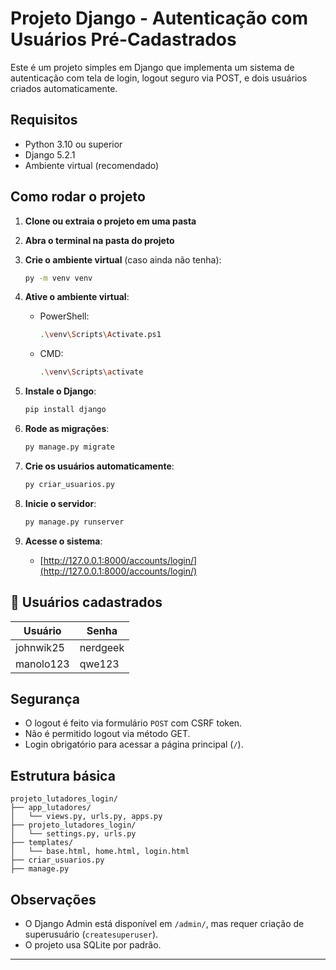 # Projeto Django - Autenticação com Usuários Pré-Cadastrados

Este é um projeto simples em Django que implementa um sistema de autenticação com tela de login, logout seguro via POST, e dois usuários criados automaticamente.

##  Requisitos

- Python 3.10 ou superior
- Django 5.2.1
- Ambiente virtual (recomendado)

##  Como rodar o projeto

1. **Clone ou extraia o projeto em uma pasta**
2. **Abra o terminal na pasta do projeto**
3. **Crie o ambiente virtual** (caso ainda não tenha):
   ```bash
   py -m venv venv
   ```
4. **Ative o ambiente virtual**:

   - PowerShell:
     ```bash
     .\venv\Scripts\Activate.ps1
     ```

   - CMD:
     ```bash
     .\venv\Scripts\activate
     ```

5. **Instale o Django**:
   ```bash
   pip install django
   ```

6. **Rode as migrações**:
   ```bash
   py manage.py migrate
   ```

7. **Crie os usuários automaticamente**:
   ```bash
   py criar_usuarios.py
   ```

8. **Inicie o servidor**:
   ```bash
   py manage.py runserver
   ```

9. **Acesse o sistema**:
   - [http://127.0.0.1:8000/accounts/login/](http://127.0.0.1:8000/accounts/login/)

## 👤 Usuários cadastrados

| Usuário     | Senha     |
|-------------|-----------|
| johnwik25   | nerdgeek  |
| manolo123   | qwe123    |

##  Segurança

- O logout é feito via formulário `POST` com CSRF token.
- Não é permitido logout via método GET.
- Login obrigatório para acessar a página principal (`/`).

##  Estrutura básica

```
projeto_lutadores_login/
├── app_lutadores/
│   └── views.py, urls.py, apps.py
├── projeto_lutadores_login/
│   └── settings.py, urls.py
├── templates/
│   └── base.html, home.html, login.html
├── criar_usuarios.py
├── manage.py
```

##  Observações

- O Django Admin está disponível em `/admin/`, mas requer criação de superusuário (`createsuperuser`).
- O projeto usa SQLite por padrão.

---
